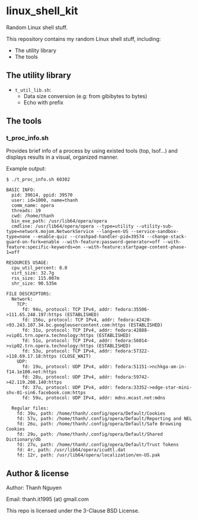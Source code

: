 # linux_shell_kit

Random Linux shell stuff.

This repository contains my random Linux shell stuff, including:

- The utility library
- The tools

## The utility library

- `t_util_lib.sh`:
  - Data size conversion (e.g: from gibibytes to bytes)
  - Echo with prefix

## The tools

### t_proc_info.sh

Provides brief info of a process by using existed tools (top, lsof...) and displays results in a visual, organized manner.

Example output:

```shell
$ ./t_proc_info.sh 60302

BASIC INFO:
  pid: 39614, ppid: 39570
  user: id=1000, name=thanh
  comm_name: opera
  threads: 19
  cwd: /home/thanh
  bin_exe_path: /usr/lib64/opera/opera
  cmdline: /usr/lib64/opera/opera --type=utility --utility-sub-type=network.mojom.NetworkService --lang=en-US --service-sandbox-type=none --enable-quic --crashpad-handler-pid=39574 --change-stack-guard-on-fork=enable --with-feature:password-generator=off --with-feature:specific-keywords=on --with-feature:startpage-content-phase-1=off

RESOURCES USAGE:
  cpu_util_percent: 0.0
  virt_size: 32.7g
  rss_size: 115.007m
  shr_size: 90.535m

FILE DESCRIPTORS:
  Network:
    TCP:
      fd: 94u, protocol: TCP IPv4, addr: fedora:35506->111.65.248.197:https (ESTABLISHED)
      fd: 156u, protocol: TCP IPv4, addr: fedora:42420->93.243.107.34.bc.googleusercontent.com:https (ESTABLISHED)
      fd: 31u, protocol: TCP IPv4, addr: fedora:42888->vip01.trn.opera.technology:https (ESTABLISHED)
      fd: 51u, protocol: TCP IPv4, addr: fedora:56014->vip02.trn.opera.technology:https (ESTABLISHED)
      fd: 53u, protocol: TCP IPv4, addr: fedora:57322->118.69.17.18:https (CLOSE_WAIT)
    UDP:
      fd: 19u, protocol: UDP IPv4, addr: fedora:51151->nchkga-am-in-f14.1e100.net:https
      fd: 28u, protocol: UDP IPv4, addr: fedora:59742->42.119.208.140:https
      fd: 37u, protocol: UDP IPv4, addr: fedora:33352->edge-star-mini-shv-01-sin6.facebook.com:https
      fd: 59u, protocol: UDP IPv4, addr: mdns.mcast.net:mdns

  Regular files:
    fd: 39u, path: /home/thanh/.config/opera/Default/Cookies
    fd: 57u, path: /home/thanh/.config/opera/Default/Reporting and NEL
    fd: 26u, path: /home/thanh/.config/opera/Default/Safe Browsing Cookies
    fd: 29u, path: /home/thanh/.config/opera/Default/Shared Dictionary/db
    fd: 27u, path: /home/thanh/.config/opera/Default/Trust Tokens
    fd: 4r, path: /usr/lib64/opera/icudtl.dat
    fd: 12r, path: /usr/lib64/opera/localization/en-US.pak
```

## Author & license

Author: Thanh Nguyen

Email: thanh.it1995 (at) gmail.com

This repo is licensed under the 3-Clause BSD License.
